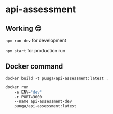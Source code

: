 # api-assessment

## Working 😎

`npm run dev` for development

`npm start` for production run

## Docker command

`docker build -t puuga/api-assessment:latest .`

```sh
docker run
    -e ENV="dev"
    -r PORT=3000
    --name api-assessment-dev
    puuga/api-assessment:latest
```

